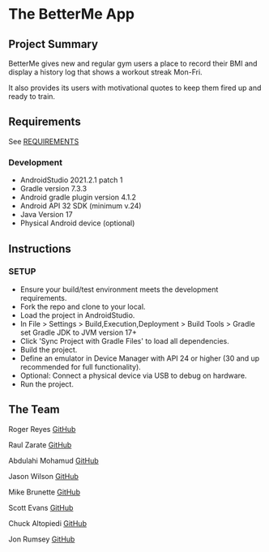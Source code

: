 # The BetterMe App

## Project Summary

BetterMe gives new and regular gym users a place to record their BMI and display a history log that shows a workout streak Mon-Fri.

It also provides its users with motivational quotes to keep them fired up and ready to train.

## Requirements

See [REQUIREMENTS](./REQUIREMENTS.md)

### Development

- AndroidStudio 2021.2.1 patch 1
- Gradle version 7.3.3
- Android gradle plugin version 4.1.2
- Android API 32 SDK (minimum v.24)
- Java Version 17
- Physical Android device (optional)

## Instructions

### SETUP

- Ensure your build/test environment meets the development requirements.
- Fork the repo and clone to your local.
- Load the project in AndroidStudio.
- In File > Settings > Build,Execution,Deployment > Build Tools > Gradle set Gradle JDK to JVM version 17+
- Click 'Sync Project with Gradle Files' to load all dependencies.
- Build the project. 
- Define an emulator in Device Manager with API 24 or higher (30 and up recommended for full functionality). 
- Optional: Connect a physical device via USB to debug on hardware.
- Run the project.

## The Team

Roger Reyes [GitHub](https://github.com/RogerMReyes)

Raul Zarate [GitHub](https://github.com/zaratr)

Abdulahi Mohamud [GitHub](https://github.com/AbdulahiMohamud)

Jason Wilson [GitHub](https://github.com/WilsonJhub)

Mike Brunette [GitHub](https://github.com/mcbrunette33) 

Scott Evans [GitHub](https://github.com/mScottEvans)

Chuck Altopiedi [GitHub](https://github.com/ChuckAlto)

Jon Rumsey [GitHub](https://github.com/nojronatron)
